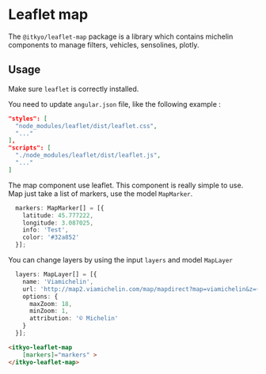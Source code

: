# Leaflet map

The `@itkyo/leaflet-map` package is a library which contains michelin components to manage filters, vehicles, sensolines, plotly.

## Usage

Make sure `leaflet` is correctly installed.

You need to update `angular.json` file, like the following example :
```json
"styles": [
  "node_modules/leaflet/dist/leaflet.css",
  "..."
],
"scripts": [
  "./node_modules/leaflet/dist/leaflet.js",
  "..."
]
```

The map component use leaflet.
This component is really simple to use. 
Map just take a list of markers, use the model `MapMarker`.

```typescript
  markers: MapMarker[] = [{
    latitude: 45.777222,
    longitude: 3.087025,
    info: 'Test',
    color: '#32a852'
  }];
```

You can change layers by using the input `layers` and model `MapLayer`

```typescript
  layers: MapLayer[] = [{
    name: 'Viamichelin',
    url: 'http://map2.viamichelin.com/map/mapdirect?map=viamichelin&z={z}&x={x}&y={y}&format=png&version=201606031210&layer=background&locale=default&debug_pattern=.*',
    options: {
      maxZoom: 18,
      minZoom: 1,
      attribution: '© Michelin'
    }
  }];
```

```html
<itkyo-leaflet-map
    [markers]="markers" >
</itkyo-leaflet-map>
```

